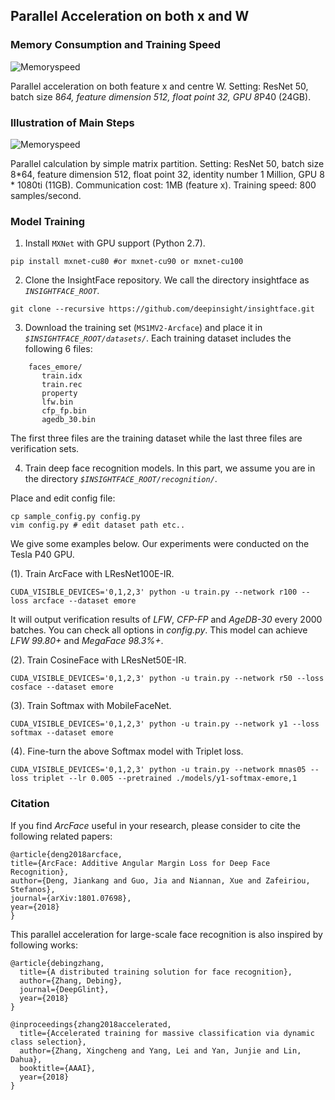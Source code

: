 ## Parallel Acceleration on both x and W

### Memory Consumption and Training Speed

![Memoryspeed](https://github.com/deepinsight/insightface/blob/master/resources/memoryspeed.png)

Parallel acceleration on both feature x and centre W. Setting: ResNet 50, batch size 8*64, feature dimension 512, float point 32, GPU 8*P40 (24GB).

### Illustration of Main Steps

![Memoryspeed](https://github.com/deepinsight/insightface/blob/master/resources/mainsteps.png)

Parallel calculation by simple matrix partition. Setting: ResNet 50, batch size 8*64, feature dimension 512, float point 32, identity number 1 Million, GPU 8 * 1080ti (11GB). Communication cost: 1MB (feature x). Training speed: 800 samples/second.

### Model Training

1. Install `MXNet` with GPU support (Python 2.7).

```
pip install mxnet-cu80 #or mxnet-cu90 or mxnet-cu100
```

2. Clone the InsightFace repository. We call the directory insightface as *`INSIGHTFACE_ROOT`*.

```
git clone --recursive https://github.com/deepinsight/insightface.git
```

3. Download the training set (`MS1MV2-Arcface`) and place it in *`$INSIGHTFACE_ROOT/datasets/`*. Each training dataset includes the following 6 files:

```Shell
    faces_emore/
       train.idx
       train.rec
       property
       lfw.bin
       cfp_fp.bin
       agedb_30.bin
```

The first three files are the training dataset while the last three files are verification sets.

4. Train deep face recognition models.
In this part, we assume you are in the directory *`$INSIGHTFACE_ROOT/recognition/`*.

Place and edit config file:
```Shell
cp sample_config.py config.py
vim config.py # edit dataset path etc..
```

We give some examples below. Our experiments were conducted on the Tesla P40 GPU.

(1). Train ArcFace with LResNet100E-IR.

```Shell
CUDA_VISIBLE_DEVICES='0,1,2,3' python -u train.py --network r100 --loss arcface --dataset emore
```
It will output verification results of *LFW*, *CFP-FP* and *AgeDB-30* every 2000 batches. You can check all options in *config.py*.
This model can achieve *LFW 99.80+* and *MegaFace 98.3%+*.

(2). Train CosineFace with LResNet50E-IR.

```Shell
CUDA_VISIBLE_DEVICES='0,1,2,3' python -u train.py --network r50 --loss cosface --dataset emore
```

(3). Train Softmax with MobileFaceNet.

```Shell
CUDA_VISIBLE_DEVICES='0,1,2,3' python -u train.py --network y1 --loss softmax --dataset emore
```

(4). Fine-turn the above Softmax model with Triplet loss.

```Shell
CUDA_VISIBLE_DEVICES='0,1,2,3' python -u train.py --network mnas05 --loss triplet --lr 0.005 --pretrained ./models/y1-softmax-emore,1
```

### Citation

If you find *ArcFace* useful in your research, please consider to cite the following related papers:

```
@article{deng2018arcface,
title={ArcFace: Additive Angular Margin Loss for Deep Face Recognition},
author={Deng, Jiankang and Guo, Jia and Niannan, Xue and Zafeiriou, Stefanos},
journal={arXiv:1801.07698},
year={2018}
}
```

This parallel acceleration for large-scale face recognition is also inspired by following works:
```
@article{debingzhang,
  title={A distributed training solution for face recognition},
  author={Zhang, Debing},
  journal={DeepGlint},
  year={2018}
}

@inproceedings{zhang2018accelerated,
  title={Accelerated training for massive classification via dynamic class selection},
  author={Zhang, Xingcheng and Yang, Lei and Yan, Junjie and Lin, Dahua},
  booktitle={AAAI},
  year={2018}
}
```
